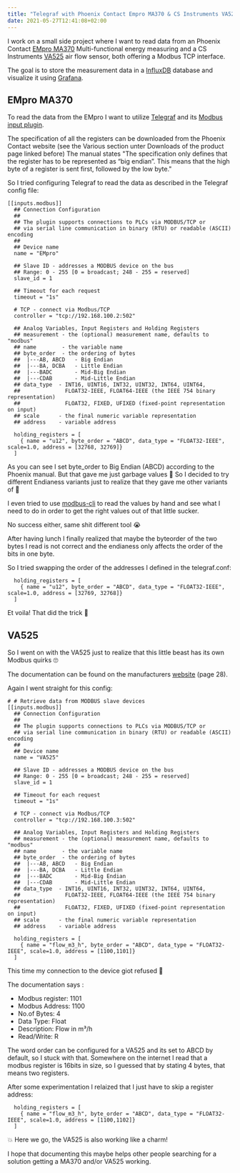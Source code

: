 ```yaml
---
title: "Telegraf with Phoenix Contact Empro MA370 & CS Instruments VA525"
date: 2021-05-27T12:41:08+02:00
---
```


I work on a small side project where I want to read data from an Phoenix Contact [EMpro MA370](https://www.phoenixcontact.com/online/portal/gb/?uri=pxc-oc-itemdetail:pid=2907983&library=gben&pcck=P-14-04-01-01&tab=1&selectedCategory=ALL) Multi-functional energy measuring and 
a CS Instruments [VA525](https://www.cs-instruments.com/products/d/flow-meter/va-525-compact-inline-flow-sensor-for-compressed-air-and-gas) air flow sensor, 
both offering a Modbus TCP interface.

<!--more-->

The goal is to store the measurement data in a [InfluxDB](https://www.influxdata.com/products/influxdb-overview/) database and visualize it using [Grafana](https://grafana.com/).

## EMpro MA370

To read the data from the EMpro I want to utilize [Telegraf](https://www.influxdata.com/time-series-platform/telegraf/) and its [Modbus input plugin](https://github.com/influxdata/telegraf/blob/release-1.18/plugins/inputs/modbus/README.md).

The specification of all the registers can be downloaded from the Phoenix Contact website (see the Various section unter Downloads of the product page linked before)
The manual states "The specification only defines that the register has to be represented as “big endian”. This means that the high byte of a register is sent first, followed by the low byte."

So I tried configuring Telegraf to read the data as described in the Telegraf config file:

```
[[inputs.modbus]]
  ## Connection Configuration
  ##
  ## The plugin supports connections to PLCs via MODBUS/TCP or
  ## via serial line communication in binary (RTU) or readable (ASCII) encoding
  ##
  ## Device name
  name = "EMpro"

  ## Slave ID - addresses a MODBUS device on the bus
  ## Range: 0 - 255 [0 = broadcast; 248 - 255 = reserved]
  slave_id = 1

  ## Timeout for each request
  timeout = "1s"

  # TCP - connect via Modbus/TCP
  controller = "tcp://192.168.100.2:502"

  ## Analog Variables, Input Registers and Holding Registers
  ## measurement - the (optional) measurement name, defaults to "modbus"
  ## name        - the variable name
  ## byte_order  - the ordering of bytes
  ##  |---AB, ABCD   - Big Endian
  ##  |---BA, DCBA   - Little Endian
  ##  |---BADC       - Mid-Big Endian
  ##  |---CDAB       - Mid-Little Endian
  ## data_type  - INT16, UINT16, INT32, UINT32, INT64, UINT64,
  ##              FLOAT32-IEEE, FLOAT64-IEEE (the IEEE 754 binary representation)
  ##              FLOAT32, FIXED, UFIXED (fixed-point representation on input)
  ## scale      - the final numeric variable representation
  ## address    - variable address

  holding_registers = [
    { name = "u12", byte_order = "ABCD", data_type = "FLOAT32-IEEE", scale=1.0, address = [32768, 32769]}
  ]
```

As you can see I set byte_order to Big Endian (ABCD) according to the Phoenix manual. But that gave me just garbage values :thinking:
So I decided to try different Endianess variants just to realize that they gave me other variants of :shit:

I even tried to use [modbus-cli](https://github.com/favalex/modbus-cli) to read the values by hand and see what I need to do in order to get the right values out of that little sucker.

No success either, same shit different tool :sob:

After having lunch I finally realized that maybe the byteorder of the two bytes I read is not correct and the endianess only affects the order of the bits in one byte.

So I tried swapping the order of the addresses I defined in the telegraf.conf:

```
  holding_registers = [
    { name = "u12", byte_order = "ABCD", data_type = "FLOAT32-IEEE", scale=1.0, address = [32769, 32768]}
  ]
```

Et voila! That did the trick :partying_face:

## VA525

So I went on with the VA525 just to realize that this little beast has its own Modbus quirks :roll_eyes:

The documentation can be found on the manufacturers [website](https://www.cs-instruments.com/fileadmin/cs-data/Bedienungsanleitungen/Instruction%20manuals_EN_new/Instruction_manual_VA525_EN.pdf) (page 28). 

Again I went straight for this config:

```
# # Retrieve data from MODBUS slave devices
[[inputs.modbus]]
  ## Connection Configuration
  ##
  ## The plugin supports connections to PLCs via MODBUS/TCP or
  ## via serial line communication in binary (RTU) or readable (ASCII) encoding
  ##
  ## Device name
  name = "VA525"

  ## Slave ID - addresses a MODBUS device on the bus
  ## Range: 0 - 255 [0 = broadcast; 248 - 255 = reserved]
  slave_id = 1

  ## Timeout for each request
  timeout = "1s"

  # TCP - connect via Modbus/TCP
  controller = "tcp://192.168.100.3:502"

  ## Analog Variables, Input Registers and Holding Registers
  ## measurement - the (optional) measurement name, defaults to "modbus"
  ## name        - the variable name
  ## byte_order  - the ordering of bytes
  ##  |---AB, ABCD   - Big Endian
  ##  |---BA, DCBA   - Little Endian
  ##  |---BADC       - Mid-Big Endian
  ##  |---CDAB       - Mid-Little Endian
  ## data_type  - INT16, UINT16, INT32, UINT32, INT64, UINT64,
  ##              FLOAT32-IEEE, FLOAT64-IEEE (the IEEE 754 binary representation)
  ##              FLOAT32, FIXED, UFIXED (fixed-point representation on input)
  ## scale      - the final numeric variable representation
  ## address    - variable address

  holding_registers = [
    { name = "flow_m3_h", byte_order = "ABCD", data_type = "FLOAT32-IEEE", scale=1.0, address = [1100,1101]}
  ]
```

This time my connection to the device giot refused :raised_eyebrow:

The documentation says :
- Modbus register: 1101
- Modbus Address: 1100
- No.of Bytes: 4
- Data Type: Float
- Description: Flow in m³/h
- Read/Write: R

The word order can be configured for a VA525 and its set to ABCD by default, so I stuck with that.
Somewhere on the internet I read that a modbus register is 16bits in size, so I guessed that by stating 4 bytes, that means two registers.

After some experimentation I relaized that I just have to skip a register address:

```
  holding_registers = [
    { name = "flow_m3_h", byte_order = "ABCD", data_type = "FLOAT32-IEEE", scale=1.0, address = [1100,1102]}
  ]
```

:boom: Here we go, the VA525 is also working like a charm!

I hope that documenting this maybe helps other people searching for a solution getting a MA370 and/or VA525 working.
